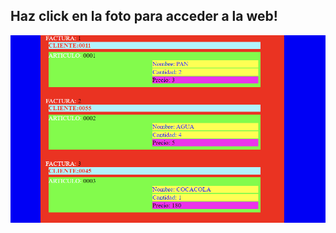 ## Haz click en la foto para acceder a la web!

[![Captura del ejercicio 1 y 2](capEjer1y2.png)](https://jotaaloud.github.io/Desarrollo_aplicaciones_multiplataforma/1DAM/Lenguaje%20de%20marcas%20(web)/Tercer%20trimestre/Ejercicios_Hoja_6/Ejercicio1y2/facturas.xml  )
